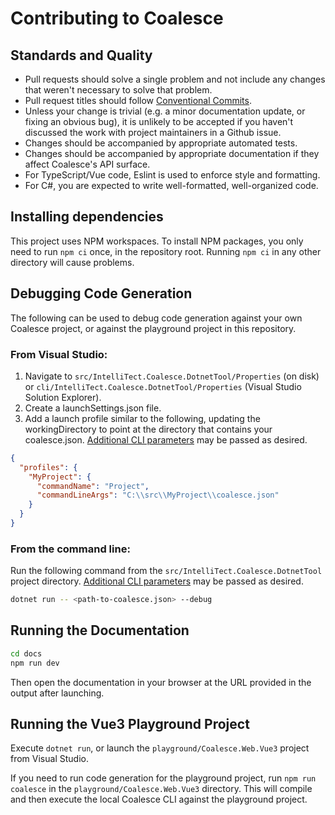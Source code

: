 # Contributing to Coalesce

## Standards and Quality

- Pull requests should solve a single problem and not include any changes that weren't necessary to solve that problem.
- Pull request titles should follow [Conventional Commits](https://www.conventionalcommits.org/en/v1.0.0/#summary).
- Unless your change is trivial (e.g. a minor documentation update, or fixing an obvious bug), it is unlikely to be accepted if you haven't discussed the work with project maintainers in a Github issue.
- Changes should be accompanied by appropriate automated tests.
- Changes should be accompanied by appropriate documentation if they affect Coalesce's API surface.
- For TypeScript/Vue code, Eslint is used to enforce style and formatting.
- For C#, you are expected to write well-formatted, well-organized code.

## Installing dependencies

This project uses NPM workspaces. To install NPM packages, you only need to run `npm ci` once, in the repository root. Running `npm ci` in any other directory will cause problems.

## Debugging Code Generation

The following can be used to debug code generation against your own Coalesce project, or against the playground project in this repository.

### From Visual Studio:

1. Navigate to `src/IntelliTect.Coalesce.DotnetTool/Properties` (on disk) or `cli/IntelliTect.Coalesce.DotnetTool/Properties` (Visual Studio Solution Explorer).
1. Create a launchSettings.json file.
1. Add a launch profile similar to the following, updating the workingDirectory to point at the directory that contains your coalesce.json. [Additional CLI parameters](https://intellitect.github.io/Coalesce/stacks/agnostic/generation.html#cli-options) may be passed as desired.

```json
{
  "profiles": {
    "MyProject": {
      "commandName": "Project",
      "commandLineArgs": "C:\\src\\MyProject\\coalesce.json"
    }
  }
}
```

### From the command line:

Run the following command from the `src/IntelliTect.Coalesce.DotnetTool` project directory. [Additional CLI parameters](https://intellitect.github.io/Coalesce/stacks/agnostic/generation.html#cli-options) may be passed as desired.

```bash
dotnet run -- <path-to-coalesce.json> --debug
```

## Running the Documentation

```bash
cd docs
npm run dev
```

Then open the documentation in your browser at the URL provided in the output after launching.

## Running the Vue3 Playground Project

Execute `dotnet run`, or launch the `playground/Coalesce.Web.Vue3` project from Visual Studio.

If you need to run code generation for the playground project, run `npm run coalesce` in the `playground/Coalesce.Web.Vue3` directory. This will compile and then execute the local Coalesce CLI against the playground project.
